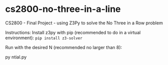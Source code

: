 # cs2800-no-three-in-a-line
CS2800 - Final Project - using Z3Py to solve the No Three in a Row problem

Instructions:
Install z3py with pip (recommended to do in a virtual environment):
``` pip install z3-solver ```

Run with the desired N (recommended no larger than 8):

py ntial.py <N>
